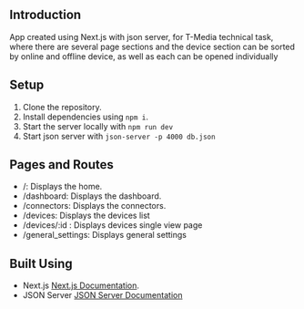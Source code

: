 ## Introduction
App created using Next.js with json server, for T-Media technical task, where there are several page sections and the device section can be sorted by online and offline device, as well as each can be opened individually
## Setup

1. Clone the repository.
2. Install dependencies using `npm i`.
3. Start the server locally with `npm run dev`
4. Start json server with `json-server -p 4000 db.json`

## Pages and Routes

- /: Displays the home.
- /dashboard: Displays the dashboard.
- /connectors: Displays the connectors.
- /devices: Displays the devices list
- /devices/:id : Displays devices single view page
- /general_settings: Displays general settings


## Built Using

- Next.js [Next.js Documentation](https://nextjs.org/docs).
- JSON Server [JSON Server Documentation](https://www.npmjs.com/package/json-server)


